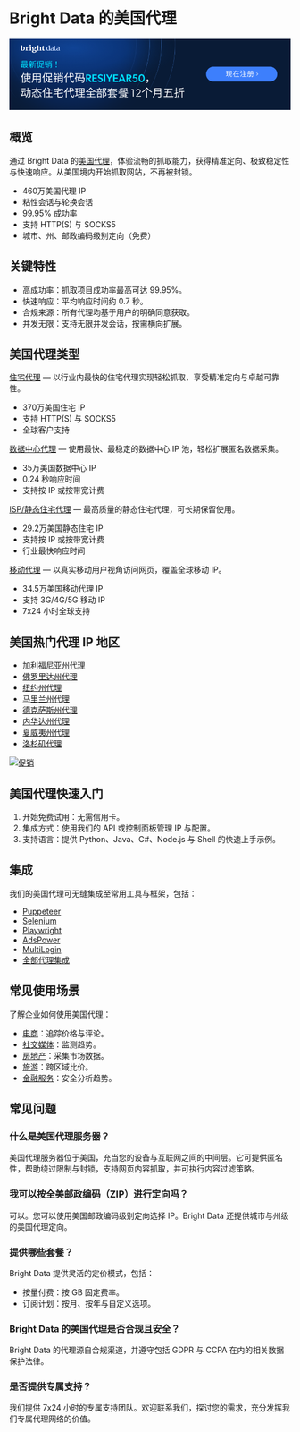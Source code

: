 # Bright Data 的美国代理

[![促销](https://github.com/bright-cn/Rotating-Residential-Proxies/blob/main/50%25%20off%20promo%20(1).png)](https://www.bright.cn/locations/united-states)

## 概览
通过 Bright Data 的[美国代理](https://www.bright.cn/locations/united-states)，体验流畅的抓取能力，获得精准定向、极致稳定性与快速响应。从美国境内开始抓取网站，不再被封锁。

- 460万美国代理 IP
- 粘性会话与轮换会话
- 99.95% 成功率
- 支持 HTTP(S) 与 SOCKS5
- 城市、州、邮政编码级别定向（免费）

## 关键特性
- 高成功率：抓取项目成功率最高可达 99.95%。
- 快速响应：平均响应时间约 0.7 秒。
- 合规来源：所有代理均基于用户的明确同意获取。
- 并发无限：支持无限并发会话，按需横向扩展。

## 美国代理类型

[住宅代理](https://www.bright.cn/proxy-types/residential-proxies) — 以行业内最快的住宅代理实现轻松抓取，享受精准定向与卓越可靠性。
- 370万美国住宅 IP
- 支持 HTTP(S) 与 SOCKS5
- 全球客户支持

[数据中心代理](https://www.bright.cn/proxy-types/datacenter-proxies) — 使用最快、最稳定的数据中心 IP 池，轻松扩展匿名数据采集。
- 35万美国数据中心 IP
- 0.24 秒响应时间
- 支持按 IP 或按带宽计费

[ISP/静态住宅代理](https://www.bright.cn/proxy-types/isp-proxies) — 最高质量的静态住宅代理，可长期保留使用。
- 29.2万美国静态住宅 IP
- 支持按 IP 或按带宽计费
- 行业最快响应时间

[移动代理](https://www.bright.cn/proxy-types/mobile-proxies) — 以真实移动用户视角访问网页，覆盖全球移动 IP。
- 34.5万美国移动代理 IP
- 支持 3G/4G/5G 移动 IP
- 7x24 小时全球支持

## 美国热门代理 IP 地区
- [加利福尼亚州代理](https://www.bright.cn/locations/united-states/california)
- [佛罗里达州代理](https://www.bright.cn/locations/united-states/florida)
- [纽约州代理](https://www.bright.cn/locations/united-states/new-york)
- [马里兰州代理](https://www.bright.cn/locations/united-states/maryland)
- [德克萨斯州代理](https://www.bright.cn/locations/united-states/texas)
- [内华达州代理](https://www.bright.cn/locations/united-states/nevada)
- [夏威夷州代理](https://www.bright.cn/locations/united-states/hawaii)
- [洛杉矶代理](https://www.bright.cn/locations/united-states/california/los-angeles)

[![促销](https://github.com/bright-cn/LinkedIn-Scraper/blob/main/Proxies%20and%20scrapers%20GitHub%20bonus%20banner.png)](https://www.bright.cn/locations/united-states)

## 美国代理快速入门
1. 开始免费试用：无需信用卡。
2. 集成方式：使用我们的 API 或控制面板管理 IP 与配置。
3. 支持语言：提供 Python、Java、C#、Node.js 与 Shell 的快速上手示例。

## 集成
我们的美国代理可无缝集成至常用工具与框架，包括：
- [Puppeteer](https://www.bright.cn/integration/puppeteer)
- [Selenium](https://www.bright.cn/integration/selenium)
- [Playwright](https://www.bright.cn/integration/playwright)
- [AdsPower](https://www.bright.cn/integration/adspower)
- [MultiLogin](https://www.bright.cn/integration/multilogin)
- [全部代理集成](https://www.bright.cn/integration)

## 常见使用场景
了解企业如何使用美国代理：
- [电商](https://www.bright.cn/use-cases/ecommerce)：追踪价格与评论。
- [社交媒体](https://www.bright.cn/use-cases/social-media-for-marketing)：监测趋势。
- [房地产](https://www.bright.cn/use-cases/real-estate)：采集市场数据。
- [旅游](https://www.bright.cn/use-cases/travel)：跨区域比价。
- [金融服务](https://www.bright.cn/use-cases/financial)：安全分析趋势。

## 常见问题

### 什么是美国代理服务器？
美国代理服务器位于美国，充当您的设备与互联网之间的中间层。它可提供匿名性，帮助绕过限制与封锁，支持网页内容抓取，并可执行内容过滤策略。

### 我可以按全美邮政编码（ZIP）进行定向吗？
可以。您可以使用美国邮政编码级别定向选择 IP。Bright Data 还提供城市与州级的美国代理定向。

### 提供哪些套餐？
Bright Data 提供灵活的定价模式，包括：
- 按量付费：按 GB 固定费率。
- 订阅计划：按月、按年与自定义选项。

### Bright Data 的美国代理是否合规且安全？
Bright Data 的代理源自合规渠道，并遵守包括 GDPR 与 CCPA 在内的相关数据保护法律。

### 是否提供专属支持？
我们提供 7x24 小时的专属支持团队。欢迎联系我们，探讨您的需求，充分发挥我们专属代理网络的价值。
